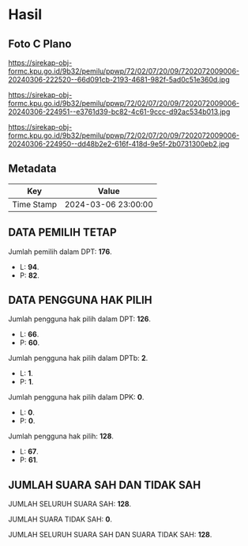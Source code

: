 # Hasil

## Foto C Plano

https://sirekap-obj-formc.kpu.go.id/9b32/pemilu/ppwp/72/02/07/20/09/7202072009006-20240306-222520--66d091cb-2193-4681-982f-5ad0c51e360d.jpg

https://sirekap-obj-formc.kpu.go.id/9b32/pemilu/ppwp/72/02/07/20/09/7202072009006-20240306-224951--e3761d39-bc82-4c61-9ccc-d92ac534b013.jpg

https://sirekap-obj-formc.kpu.go.id/9b32/pemilu/ppwp/72/02/07/20/09/7202072009006-20240306-224950--dd48b2e2-616f-418d-9e5f-2b0731300eb2.jpg


## Metadata

| Key        | Value               |
| ---------- | ------------------- |
| Time Stamp | 2024-03-06 23:00:00 |


## DATA PEMILIH TETAP

Jumlah pemilih dalam DPT: **176**.
 * L: **94**.
 * P: **82**.

## DATA PENGGUNA HAK PILIH

Jumlah pengguna hak pilih dalam DPT: **126**.
 * L: **66**.
 * P: **60**.

Jumlah pengguna hak pilih dalam DPTb: **2**.
 * L: **1**.
 * P: **1**.

Jumlah pengguna hak pilih dalam DPK: **0**.
 * L: **0**.
 * P: **0**.

Jumlah pengguna hak pilih: **128**.
 * L: **67**.
 * P: **61**.

## JUMLAH SUARA SAH DAN TIDAK SAH

JUMLAH SELURUH SUARA SAH: **128**.

JUMLAH SUARA TIDAK SAH: **0**.

JUMLAH SELURUH SUARA SAH DAN SUARA TIDAK SAH: **128**.


